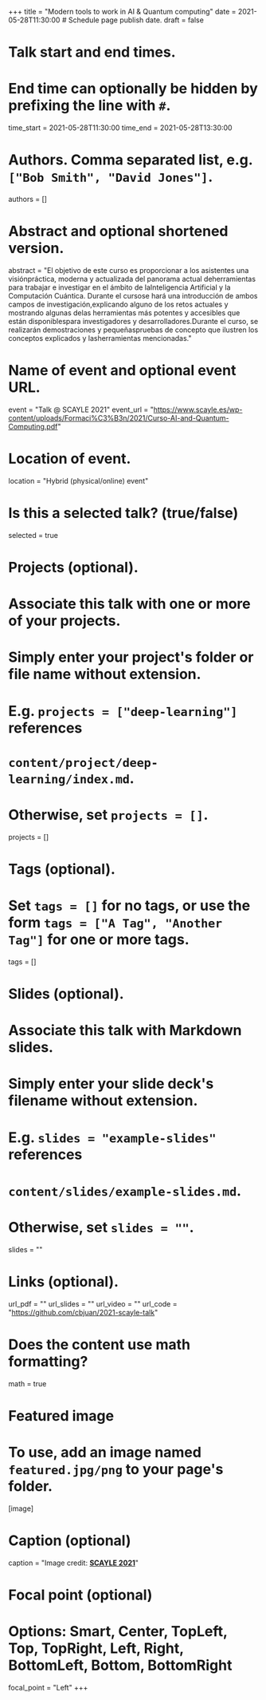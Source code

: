 +++
title = "Modern tools to work in AI & Quantum computing"
date = 2021-05-28T11:30:00  # Schedule page publish date.
draft = false

# Talk start and end times.
#   End time can optionally be hidden by prefixing the line with `#`.
time_start = 2021-05-28T11:30:00
time_end = 2021-05-28T13:30:00

# Authors. Comma separated list, e.g. `["Bob Smith", "David Jones"]`.
authors = []

# Abstract and optional shortened version.
abstract = "El objetivo de este curso es proporcionar a los asistentes una visiónpráctica,  moderna  y  actualizada  del  panorama  actual  deherramientas para trabajar e investigar en el ámbito de laInteligencia Artificial y la Computación Cuántica. Durante el cursose hará una introducción de ambos campos de investigación,explicando alguno de los retos actuales y mostrando algunas delas herramientas más potentes y accesibles que están disponiblespara investigadores y desarrolladores.Durante el curso, se realizarán demostraciones y pequeñaspruebas de concepto que ilustren los conceptos explicados y lasherramientas mencionadas."

# Name of event and optional event URL.
event = "Talk @ SCAYLE 2021"
event_url = "https://www.scayle.es/wp-content/uploads/Formaci%C3%B3n/2021/Curso-AI-and-Quantum-Computing.pdf"

# Location of event.
location = "Hybrid (physical/online) event"

# Is this a selected talk? (true/false)
selected = true

# Projects (optional).
#   Associate this talk with one or more of your projects.
#   Simply enter your project's folder or file name without extension.
#   E.g. `projects = ["deep-learning"]` references
#   `content/project/deep-learning/index.md`.
#   Otherwise, set `projects = []`.
projects = []

# Tags (optional).
#   Set `tags = []` for no tags, or use the form `tags = ["A Tag", "Another Tag"]` for one or more tags.
tags = []

# Slides (optional).
#   Associate this talk with Markdown slides.
#   Simply enter your slide deck's filename without extension.
#   E.g. `slides = "example-slides"` references
#   `content/slides/example-slides.md`.
#   Otherwise, set `slides = ""`.
slides = ""

# Links (optional).
url_pdf = ""
url_slides = ""
url_video = ""
url_code = "https://github.com/cbjuan/2021-scayle-talk"

# Does the content use math formatting?
math = true

# Featured image
# To use, add an image named `featured.jpg/png` to your page's folder.
[image]
  # Caption (optional)
  caption = "Image credit: [**SCAYLE 2021**](https://www.scayle.es/)"

  # Focal point (optional)
  # Options: Smart, Center, TopLeft, Top, TopRight, Left, Right, BottomLeft, Bottom, BottomRight
  focal_point = "Left"
+++

<!-- {{% alert note %}}
Click on the **Slides** button above to view the built-in slides feature.
{{% /alert %}}

Slides can be added in a few ways:

- **Create** slides using Academic's _Slides_ feature and link using `url_slides` parameter in the front matter of the talk file
- **Upload** an existing slide deck to `static/` and link using `url_slides` parameter in the front matter of the talk file
- **Embed** your slides (e.g. Google Slides) or presentation video on this page using [shortcodes](https://sourcethemes.com/academic/docs/writing-markdown-latex/).

Further talk details can easily be added to this page using _Markdown_ and $\rm \LaTeX$ math code. -->
